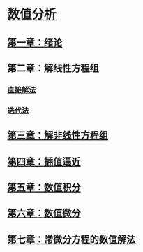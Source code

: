 <link rel='stylesheet' href='../../style/index.css'>
<script src='../../style/index.js'></script>

# [数值分析](../index.html)

## [第一章：绪论](./01-Introduction.html)

## 第二章：解线性方程组

### [直接解法](./02-DirectSolutionOFLinearEquations.html)

### [迭代法](./02-IterativeMethodOFLinearEquations.html)

## [第三章：解非线性方程组](./03-SolutionOFNon-linearEquation.html)

## [第四章：插值逼近](./04-Interpolation.html)

## [第五章：数值积分](./.html)

## [第六章：数值微分](./.html)

## [第七章：常微分方程的数值解法](./.html)

<!--

## [插值逼近](./05-插值逼近.html)

## [数值积分与微分](06-数值积分与微分.html)

## [常微分方程的数值解法](07-常微分方程的数值解法.html)
-->
